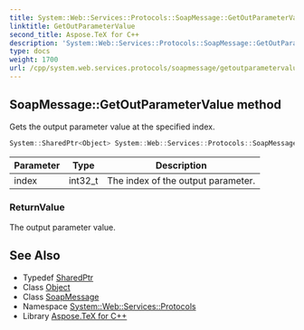 ```yaml
---
title: System::Web::Services::Protocols::SoapMessage::GetOutParameterValue method
linktitle: GetOutParameterValue
second_title: Aspose.TeX for C++
description: 'System::Web::Services::Protocols::SoapMessage::GetOutParameterValue method. Gets the output parameter value at the specified index in C++.'
type: docs
weight: 1700
url: /cpp/system.web.services.protocols/soapmessage/getoutparametervalue/
---
```

## SoapMessage::GetOutParameterValue method


Gets the output parameter value at the specified index.

```cpp
System::SharedPtr<Object> System::Web::Services::Protocols::SoapMessage::GetOutParameterValue(int32_t index)
```


| Parameter | Type | Description |
| --- | --- | --- |
| index | int32_t | The index of the output parameter. |

### ReturnValue

The output parameter value.

## See Also

* Typedef [SharedPtr](../../../system/sharedptr/)
* Class [Object](../../../system/object/)
* Class [SoapMessage](../)
* Namespace [System::Web::Services::Protocols](../../)
* Library [Aspose.TeX for C++](../../../)
